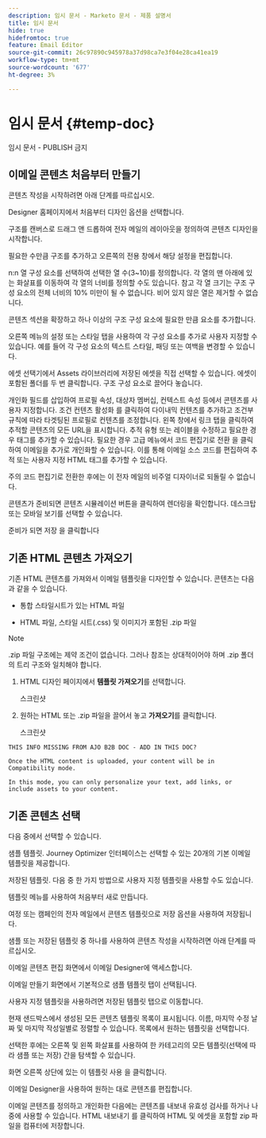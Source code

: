 ```yaml
---
description: 임시 문서 - Marketo 문서 - 제품 설명서
title: 임시 문서
hide: true
hidefromtoc: true
feature: Email Editor
source-git-commit: 26c97890c945978a37d98ca7e3f04e28ca41ea19
workflow-type: tm+mt
source-wordcount: '677'
ht-degree: 3%

---
```


# 임시 문서 {#temp-doc}

임시 문서 - PUBLISH 금지

## 이메일 콘텐츠 처음부터 만들기

콘텐츠 작성을 시작하려면 아래 단계를 따르십시오.

Designer 홈페이지에서 처음부터 디자인 옵션을 선택합니다.

구조를 캔버스로 드래그 앤 드롭하여 전자 메일의 레이아웃을 정의하여 콘텐츠 디자인을 시작합니다.

필요한 수만큼 구조를 추가하고 오른쪽의 전용 창에서 해당 설정을 편집합니다.

n:n 열 구성 요소를 선택하여 선택한 열 수(3~10)를 정의합니다. 각 열의 맨 아래에 있는 화살표를 이동하여 각 열의 너비를 정의할 수도 있습니다.
참고
각 열 크기는 구조 구성 요소의 전체 너비의 10% 미만이 될 수 없습니다. 비어 있지 않은 열은 제거할 수 없습니다.

콘텐츠 섹션을 확장하고 하나 이상의 구조 구성 요소에 필요한 만큼 요소를 추가합니다.

오른쪽 메뉴의 설정 또는 스타일 탭을 사용하여 각 구성 요소를 추가로 사용자 지정할 수 있습니다. 예를 들어 각 구성 요소의 텍스트 스타일, 패딩 또는 여백을 변경할 수 있습니다.

에셋 선택기에서 Assets 라이브러리에 저장된 에셋을 직접 선택할 수 있습니다. 에셋이 포함된 폴더를 두 번 클릭합니다. 구조 구성 요소로 끌어다 놓습니다.

개인화 필드를 삽입하여 프로필 속성, 대상자 멤버십, 컨텍스트 속성 등에서 콘텐츠를 사용자 지정합니다.
조건 컨텐츠 활성화 를 클릭하여 다이내믹 컨텐츠를 추가하고 조건부 규칙에 따라 타겟팅된 프로필로 컨텐츠를 조정합니다.
왼쪽 창에서 링크 탭을 클릭하여 추적할 콘텐츠의 모든 URL을 표시합니다. 추적 유형 또는 레이블을 수정하고 필요한 경우 태그를 추가할 수 있습니다.
필요한 경우 고급 메뉴에서 코드 편집기로 전환 을 클릭하여 이메일을 추가로 개인화할 수 있습니다. 이를 통해 이메일 소스 코드를 편집하여 추적 또는 사용자 지정 HTML 태그를 추가할 수 있습니다.

주의
코드 편집기로 전환한 후에는 이 전자 메일의 비주얼 디자이너로 되돌릴 수 없습니다.

콘텐츠가 준비되면 콘텐츠 시뮬레이션 버튼을 클릭하여 렌더링을 확인합니다. 데스크탑 또는 모바일 보기를 선택할 수 있습니다.

준비가 되면 저장 을 클릭합니다

## 기존 HTML 콘텐츠 가져오기

기존 HTML 콘텐츠를 가져와서 이메일 템플릿을 디자인할 수 있습니다. 콘텐츠는 다음과 같을 수 있습니다.

* 통합 스타일시트가 있는 HTML 파일

* HTML 파일, 스타일 시트(.css) 및 이미지가 포함된 .zip 파일

>[!NOTE]
>
>.zip 파일 구조에는 제약 조건이 없습니다. 그러나 참조는 상대적이어야 하며 .zip 폴더의 트리 구조와 일치해야 합니다.

1. HTML 디자인 페이지에서 **템플릿 가져오기**&#x200B;를 선택합니다.

   스크린샷

1. 원하는 HTML 또는 .zip 파일을 끌어서 놓고 **가져오기**&#x200B;를 클릭합니다.

   스크린샷

```
THIS INFO MISSING FROM AJO B2B DOC - ADD IN THIS DOC?

Once the HTML content is uploaded, your content will be in Compatibility mode.

In this mode, you can only personalize your text, add links, or include assets to your content.
```

## 기존 콘텐츠 선택

다음 중에서 선택할 수 있습니다.

샘플 템플릿. Journey Optimizer 인터페이스는 선택할 수 있는 20개의 기본 이메일 템플릿을 제공합니다.

저장된 템플릿. 다음 중 한 가지 방법으로 사용자 지정 템플릿을 사용할 수도 있습니다.

템플릿 메뉴를 사용하여 처음부터 새로 만듭니다.

여정 또는 캠페인의 전자 메일에서 콘텐츠 템플릿으로 저장 옵션을 사용하여 저장됩니다.

샘플 또는 저장된 템플릿 중 하나를 사용하여 콘텐츠 작성을 시작하려면 아래 단계를 따르십시오.

이메일 콘텐츠 편집 화면에서 이메일 Designer에 액세스합니다.

이메일 만들기 화면에서 기본적으로 샘플 템플릿 탭이 선택됩니다.

사용자 지정 템플릿을 사용하려면 저장된 템플릿 탭으로 이동합니다.

현재 샌드박스에서 생성된 모든 콘텐츠 템플릿 목록이 표시됩니다. 이름, 마지막 수정 날짜 및 마지막 작성일별로 정렬할 수 있습니다.
목록에서 원하는 템플릿을 선택합니다.

선택한 후에는 오른쪽 및 왼쪽 화살표를 사용하여 한 카테고리의 모든 템플릿(선택에 따라 샘플 또는 저장) 간을 탐색할 수 있습니다.

화면 오른쪽 상단에 있는 이 템플릿 사용 을 클릭합니다.

이메일 Designer을 사용하여 원하는 대로 콘텐츠를 편집합니다.



이메일 콘텐츠를 정의하고 개인화한 다음에는 콘텐츠를 내보내 유효성 검사를 하거나 나중에 사용할 수 있습니다. HTML 내보내기 를 클릭하여 HTML 및 에셋을 포함할 zip 파일을 컴퓨터에 저장합니다.
